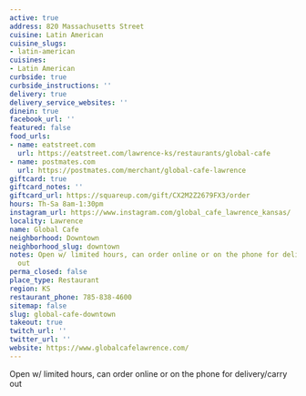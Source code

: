 ```yaml
---
active: true
address: 820 Massachusetts Street
cuisine: Latin American
cuisine_slugs:
- latin-american
cuisines:
- Latin American
curbside: true
curbside_instructions: ''
delivery: true
delivery_service_websites: ''
dinein: true
facebook_url: ''
featured: false
food_urls:
- name: eatstreet.com
  url: https://eatstreet.com/lawrence-ks/restaurants/global-cafe
- name: postmates.com
  url: https://postmates.com/merchant/global-cafe-lawrence
giftcard: true
giftcard_notes: ''
giftcard_url: https://squareup.com/gift/CX2M2Z2679FX3/order
hours: Th-Sa 8am-1:30pm
instagram_url: https://www.instagram.com/global_cafe_lawrence_kansas/
locality: Lawrence
name: Global Cafe
neighborhood: Downtown
neighborhood_slug: downtown
notes: Open w/ limited hours, can order online or on the phone for delivery/carry
  out
perma_closed: false
place_type: Restaurant
region: KS
restaurant_phone: 785-838-4600
sitemap: false
slug: global-cafe-downtown
takeout: true
twitch_url: ''
twitter_url: ''
website: https://www.globalcafelawrence.com/
---
```


Open w/ limited hours, can order online or on the phone for delivery/carry out